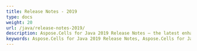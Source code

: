 ```yaml
---
title: Release Notes - 2019
type: docs
weight: 20
url: /java/release-notes-2019/
description: Aspose.Cells for Java 2019 Release Notes – the latest enhancements, new features, and fixes.
keywords: Aspose.Cells for Java 2019 Release Notes, Aspose.Cells for Java 2019 updates and fixes
---
```




